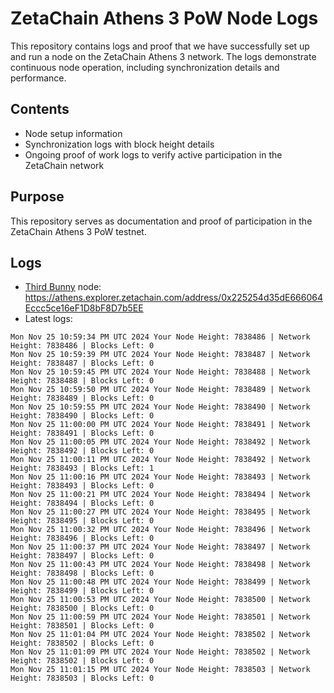# ZetaChain Athens 3 PoW Node Logs
This repository contains logs and proof that we have successfully set up and run a node on the ZetaChain Athens 3 network. The logs demonstrate continuous node operation, including synchronization details and performance.

## Contents
- Node setup information
- Synchronization logs with block height details
- Ongoing proof of work logs to verify active participation in the ZetaChain network

## Purpose
This repository serves as documentation and proof of participation in the ZetaChain Athens 3 PoW testnet.

## Logs

- [Third Bunny](https://thirdbunny.xyz/) node: https://athens.explorer.zetachain.com/address/0x225254d35dE666064Eccc5ce16eF1D8bF8D7b5EE
- Latest logs:
```
Mon Nov 25 10:59:34 PM UTC 2024 Your Node Height: 7838486 | Network Height: 7838486 | Blocks Left: 0
Mon Nov 25 10:59:39 PM UTC 2024 Your Node Height: 7838487 | Network Height: 7838487 | Blocks Left: 0
Mon Nov 25 10:59:45 PM UTC 2024 Your Node Height: 7838488 | Network Height: 7838488 | Blocks Left: 0
Mon Nov 25 10:59:50 PM UTC 2024 Your Node Height: 7838489 | Network Height: 7838489 | Blocks Left: 0
Mon Nov 25 10:59:55 PM UTC 2024 Your Node Height: 7838490 | Network Height: 7838490 | Blocks Left: 0
Mon Nov 25 11:00:00 PM UTC 2024 Your Node Height: 7838491 | Network Height: 7838491 | Blocks Left: 0
Mon Nov 25 11:00:05 PM UTC 2024 Your Node Height: 7838492 | Network Height: 7838492 | Blocks Left: 0
Mon Nov 25 11:00:11 PM UTC 2024 Your Node Height: 7838492 | Network Height: 7838493 | Blocks Left: 1
Mon Nov 25 11:00:16 PM UTC 2024 Your Node Height: 7838493 | Network Height: 7838493 | Blocks Left: 0
Mon Nov 25 11:00:21 PM UTC 2024 Your Node Height: 7838494 | Network Height: 7838494 | Blocks Left: 0
Mon Nov 25 11:00:27 PM UTC 2024 Your Node Height: 7838495 | Network Height: 7838495 | Blocks Left: 0
Mon Nov 25 11:00:32 PM UTC 2024 Your Node Height: 7838496 | Network Height: 7838496 | Blocks Left: 0
Mon Nov 25 11:00:37 PM UTC 2024 Your Node Height: 7838497 | Network Height: 7838497 | Blocks Left: 0
Mon Nov 25 11:00:43 PM UTC 2024 Your Node Height: 7838498 | Network Height: 7838498 | Blocks Left: 0
Mon Nov 25 11:00:48 PM UTC 2024 Your Node Height: 7838499 | Network Height: 7838499 | Blocks Left: 0
Mon Nov 25 11:00:53 PM UTC 2024 Your Node Height: 7838500 | Network Height: 7838500 | Blocks Left: 0
Mon Nov 25 11:00:59 PM UTC 2024 Your Node Height: 7838501 | Network Height: 7838501 | Blocks Left: 0
Mon Nov 25 11:01:04 PM UTC 2024 Your Node Height: 7838502 | Network Height: 7838502 | Blocks Left: 0
Mon Nov 25 11:01:09 PM UTC 2024 Your Node Height: 7838502 | Network Height: 7838502 | Blocks Left: 0
Mon Nov 25 11:01:15 PM UTC 2024 Your Node Height: 7838503 | Network Height: 7838503 | Blocks Left: 0
```

